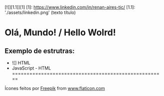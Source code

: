 [![][1.1]][1]
[1]: https://www.linkedin.com/in/renan-aires-tic/
[1.1]: './assets/linkedin.png' (texto título)
# Olá, Mundo! / Hello Wolrd!

## Exemplo de estrutras:

* ![] HTML
* JavaScript - HTML
=====================================================
<div>Ícones feitos por <a href="https://www.flaticon.com/br/autores/freepik" title="Freepik">Freepik</a> from <a href="https://www.flaticon.com/br/" title="Flaticon">www.flaticon.com</a></div>
